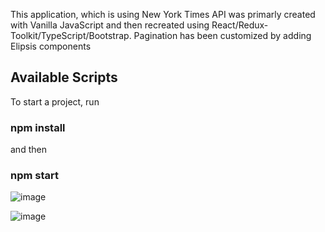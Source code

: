 This application, which is using New York Times API was primarly created with Vanilla JavaScript and then recreated using React/Redux-Toolkit/TypeScript/Bootstrap. Pagination has been customized by adding Elipsis components

## Available Scripts

To start a project, run

### npm install

and then

### npm start


![image](https://user-images.githubusercontent.com/76259648/154819157-66500e1e-d5c1-47bc-972f-1d069ef408a3.png)

![image](https://user-images.githubusercontent.com/76259648/154819166-48c16f5a-630e-4a8e-8035-50f6583db251.png)
